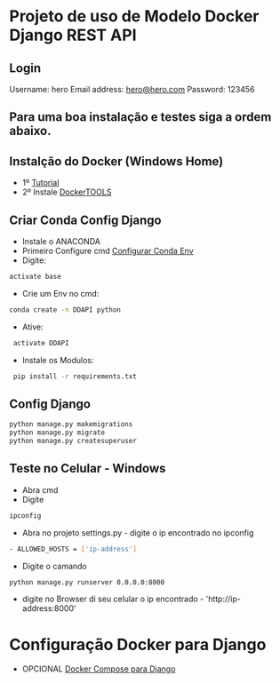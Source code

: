 # Projeto de uso de Modelo Docker Django REST API

## Login
Username: hero
Email address: hero@hero.com
Password: 123456

## Para uma boa instalação e testes siga a ordem abaixo.

## Instalção do Docker (Windows Home)
- 1º [Tutorial](https://docs.docker.com/toolbox/toolbox_install_windows/)
- 2º Instale [DockerTOOLS](https://github.com/docker/toolbox/releases)

## Criar Conda Config Django
- Instale o ANACONDA 
- Primeiro Configure cmd [Configurar Conda Env](https://docs.conda.io/projects/conda/en/latest/user-guide/tasks/manage-environments.html)
- Digite: 
```bash
activate base
```
- Crie um Env no cmd: 
```bash
conda create -n DDAPI python
```
- Ative:
```bash
 activate DDAPI
 ```
- Instale os Modulos:
```bash
 pip install -r requirements.txt
 ```
## Config Django
```bash
python manage.py makemigrations
python manage.py migrate
python manage.py createsuperuser
```

## Teste no Celular - Windows
- Abra cmd 
- Digite 
```bash
ipconfig
``` 
- Abra no projeto settings.py - digite o ip encontrado no ipconfig
```bash 
- ALLOWED_HOSTS = ['ip-address']
``` 
- Digite o camando 
```bash 
python manage.py runserver 0.0.0.0:8000
```
- digite no Browser di seu celular o ip encontrado - 'http://ip-address:8000'

# Configuração Docker para Django
- OPCIONAL [Docker Compose para Django](https://docs.docker.com/compose/django/)